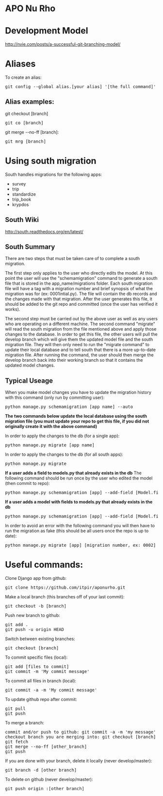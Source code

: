 APO Nu Rho
============
# Development Model
http://nvie.com/posts/a-successful-git-branching-model/

# Aliases
To create an alias:
<pre>git config --global alias.[your alias] '[the full command]'</pre>

## Alias examples:

git checkout [branch]
<pre>git co [branch] </pre>

git merge --no-ff [branch]:
<pre>git mrg [branch] </pre>

# Using south migration
South handles migrations for the following apps:
* survey
* trip
* standardize
* trip_book
* krypdos

## South Wiki
http://south.readthedocs.org/en/latest/

## South Summary
There are two steps that must be taken care of to complete a south migration.

The first step only applies to the user who directly edits the model. At this point the user will use the "schemamigration" command to generate a south file that is stored in the app_name/migrations folder. Each south migration file will have a tag with a migration number and brief synopsis of what the migration was for (ex: 0001intial.py).  The file will contain the db records and the changes made with that migration. 
After the user generates this file, it should be added to the git repo and committed (once the user has verified it works).

The second step must be carried out by the above user as well as any users who are operating on a different machine. The second command "migrate" will read the south migration from the file mentioned above and apply those changes to the database. In order to get this file, the other users will pull the develop branch which will give them the updated model file and the south migration file.  They will then only need to run the "migrate command" to update their local database and to tell south that there is a more up-to-date migration file. After running the command, the user should then merge the develop branch back into their working branch so that it contains the updated model changes.  
   
## Typical Useage
When you make model changes you have to update the migration history with this command (only run by committing user):
<pre>python manage.py schemamigration [app_name] --auto</pre>

<b>The two commands below update the local database using the south migration file (you must update your repo to get this file, if you did not originally create it with the above command)</b>

In order to apply the changes to the db (for a single app):
<pre>python manage.py migrate [app_name]</pre>

In order to apply the changes to the db (for all south apps):
<pre>python manage.py migrate</pre>


<b> If a user adds a field to models.py that already exists in the db</b>
The following command should be run once by the user who edited the model (then commit to repo):
<pre>python manage.py schemamigration [app] --add-field [Model.field]</pre>

<b> If a user adds a model with fields to models.py that already exists in the db</b>
<pre>python manage.py schemamigration [app] --add-field [Model.field] --add-field [Model.field] --add-model [Model]</pre>

In order to avoid an error with the following command you will then have to run the migration as fake (this should be all users once the repo is up to date):
<pre>python manage.py migrate [app] [migration number, ex: 0002] --fake</pre>

# Useful commands:
Clone Django app from github:
<pre>git clone https://github.com/itpir/aponurho.git </pre>

Make a local branch (this branches off of your last commit):
<pre>git checkout -b [branch] </pre>

Push new branch to github:
<pre>git add .
git push -u origin HEAD </pre>

Switch between existing branches:
<pre>git checkout [branch] </pre>

To commit specific files (local):
<pre>git add [files to commit]
git commit -m 'My commit message'</pre>

To commit all files in branch (local): 
<pre>git commit -a -m 'My commit message'</pre>

To update github repo after commit:
<pre>git pull
git push</pre>

To merge a branch:
<pre>
commit and/or push to github: git commit -a -m 'my message'
checkout branch you are merging into: git checkout [branch]
git fetch
git merge --no-ff [other_branch]
git push
</pre>

If you are done with your branch, delete it locally (never develop/master):
<pre>git branch -d [other_branch] </pre>

To delete on github (never develop/master):
<pre>git push origin :[other_branch] </pre>



